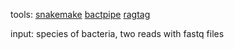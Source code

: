 tools: 
[snakemake](https://snakemake.readthedocs.io/en/stable/)
[bactpipe](https://bactpipe.readthedocs.io/en/latest/running.html)
[ragtag](https://github.com/malonge/RagTag/wiki/scaffold)

input: species of bacteria, two reads with fastq files
